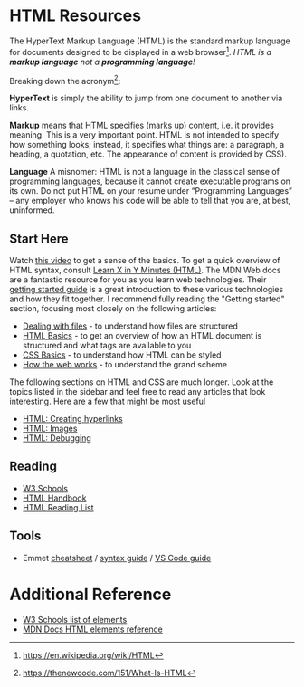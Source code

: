 # HTML Resources

The HyperText Markup Language (HTML) is the standard markup language for
documents designed to be displayed in a web browser[^wikipedia]. _HTML is a
**markup language** not a **programming language**!_

Breaking down the acronym[^newcode]:

**HyperText** is simply the ability to jump from one document to another via
links.

**Markup** means that HTML specifies (marks up) content, i.e. it provides
meaning. This is a very important point. HTML is not intended to specify how
something looks; instead, it specifies what things are: a paragraph, a heading,
a quotation, etc. The appearance of content is provided by CSS).

**Language** A misnomer: HTML is not a language in the classical sense of
programming languages, because it cannot create executable programs on its own.
Do not put HTML on your resume under “Programming Languages” – any employer who
knows his code will be able to tell that you are, at best, uninformed.

## Start Here

Watch
[this video](https://css-tricks.com/video-screencasts/58-html-css-the-very-basics/)
to get a sense of the basics. To get a quick overview of HTML syntax, consult
[Learn X in Y Minutes (HTML)](https://learnxinyminutes.com/docs/html/). The MDN
Web docs are a fantastic resource for you as you learn web technologies. Their
[getting started guide](https://developer.mozilla.org/en-US/docs/Learn/Getting_started_with_the_web)
is a great introduction to these various technologies and how they fit together.
I recommend fully reading the "Getting started" section, focusing most closely
on the following articles:

- [Dealing with files](https://developer.mozilla.org/en-US/docs/Learn/Getting_started_with_the_web/Dealing_with_files) -
  to understand how files are structured
- [HTML Basics](https://developer.mozilla.org/en-US/docs/Learn/Getting_started_with_the_web/HTML_basics) -
  to get an overview of how an HTML document is structured and what tags are
  available to you
- [CSS Basics](https://developer.mozilla.org/en-US/docs/Learn/Getting_started_with_the_web/CSS_basics) -
  to understand how HTML can be styled
- [How the web works](https://developer.mozilla.org/en-US/docs/Learn/Getting_started_with_the_web/How_the_Web_works) -
  to understand the grand scheme

The following sections on HTML and CSS are much longer. Look at the topics
listed in the sidebar and feel free to read any articles that look interesting.
Here are a few that might be most useful

- [HTML: Creating hyperlinks](https://developer.mozilla.org/en-US/docs/Learn/HTML/Introduction_to_HTML/Creating_hyperlinks)
- [HTML: Images](https://developer.mozilla.org/en-US/docs/Learn/HTML/Multimedia_and_embedding/Images_in_HTML)
- [HTML: Debugging](https://developer.mozilla.org/en-US/docs/Learn/HTML/Introduction_to_HTML/Debugging_HTML)

## Reading

- [W3 Schools](https://www.w3schools.com/html/html_intro.asp)
- [HTML Handbook](https://thevalleyofcode.com/html/)
- [HTML Reading List](https://thenewcode.com/865/A-Complete-Web-Development-Reading-List-for-HTML)

## Tools

- Emmet [cheatsheet](https://docs.emmet.io/cheat-sheet/) /
  [syntax guide](https://docs.emmet.io/abbreviations/syntax/) /
  [VS Code guide](https://code.visualstudio.com/docs/editor/emmet)

# Additional Reference

- [W3 Schools list of elements](https://www.w3schools.com/tags/default.asp)
- [MDN Docs HTML elements reference](https://developer.mozilla.org/en-US/docs/Web/HTML/Element)

<!-- REFERENCES -->

[^newcode]: https://thenewcode.com/151/What-Is-HTML
[^wikipedia]: https://en.wikipedia.org/wiki/HTML
